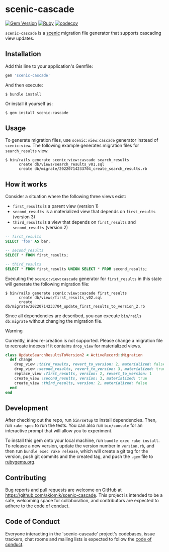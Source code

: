 # scenic-cascade

[![Gem Version](https://badge.fury.io/rb/scenic-cascade.svg)](https://badge.fury.io/rb/scenic-cascade)
[![Ruby](https://github.com/akiomik/scenic-cascade/actions/workflows/ci.yml/badge.svg)](https://github.com/akiomik/scenic-cascade/actions/workflows/ci.yml)
[![codecov](https://codecov.io/gh/akiomik/scenic-cascade/graph/badge.svg?token=SEHF4ZDZIY)](https://codecov.io/gh/akiomik/scenic-cascade)

`scenic-cascade` is a [scenic](https://github.com/scenic-views/scenic) migration file generator that supports cascading view updates.

## Installation

Add this line to your application's Gemfile:

```ruby
gem 'scenic-cascade'
```

And then execute:

```shell-session
$ bundle install
```

Or install it yourself as:

```shell-session
$ gem install scenic-cascade
```

## Usage

To generate migration files, use `scenic:view:cascade` generator instead of `scenic:view`.
The following example generates migration files for `search_results` view.

```shell-session
$ bin/rails generate scenic:view:cascade search_results
      create db/views/search_results_v01.sql
      create db/migrate/20220714233704_create_search_results.rb
```

## How it works

Consider a situation where the following three views exist:

* `first_results` is a parent view (version 1)
* `second_results` is a materialized view that depends on `first_results` (version 3)
* `third_results` is a view that depends on `first_results` and `second_results` (version 2)

```sql
-- first_results
SELECT 'foo' AS bar;

-- second_results
SELECT * FROM first_results;

-- third_results
SELECT * FROM first_results UNION SELECT * FROM second_results;
```

Executing the `scenic:view:cascade` generator for `first_results` in this state will generate the following migration file:

```shell-session
$ bin/rails generate scenic:view:cascade first_results
      create db/views/first_results_v02.sql
      create db/migrate/20220714233704_update_first_results_to_version_2.rb
```

Since all dependencies are described, you can execute `bin/rails db:migrate` without changing the migration file.

> [!WARNING]
> Currently, index re-creation is not supported.
> Please change a migration file to recreate indexes if it contains `drop_view` for materialized views.

```ruby
class UpdateSearchResultsToVersion2 < ActiveRecord::Migration
  def change
    drop_view :third_results, revert_to_version: 2, materialized: false
    drop_view :second_results, revert_to_version: 3, materialized: true
    replace_view :first_results, version: 2, revert_to_version: 1
    create_view :second_results, version: 3, materialized: true
    create_view :third_results, version: 2, materialized: false
  end
end
```

## Development

After checking out the repo, run `bin/setup` to install dependencies. Then, run `rake spec` to run the tests. You can also run `bin/console` for an interactive prompt that will allow you to experiment.

To install this gem onto your local machine, run `bundle exec rake install`. To release a new version, update the version number in `version.rb`, and then run `bundle exec rake release`, which will create a git tag for the version, push git commits and the created tag, and push the `.gem` file to [rubygems.org](https://rubygems.org).

## Contributing

Bug reports and pull requests are welcome on GitHub at https://github.com/akiomik/scenic-cascade. This project is intended to be a safe, welcoming space for collaboration, and contributors are expected to adhere to the [code of conduct](https://github.com/akiomik/scenic-cascade/blob/main/CODE_OF_CONDUCT.md).

## Code of Conduct

Everyone interacting in the `scenic-cascade' project's codebases, issue trackers, chat rooms and mailing lists is expected to follow the [code of conduct](https://github.com/akiomik/scenic-cascade/blob/main/CODE_OF_CONDUCT.md).
